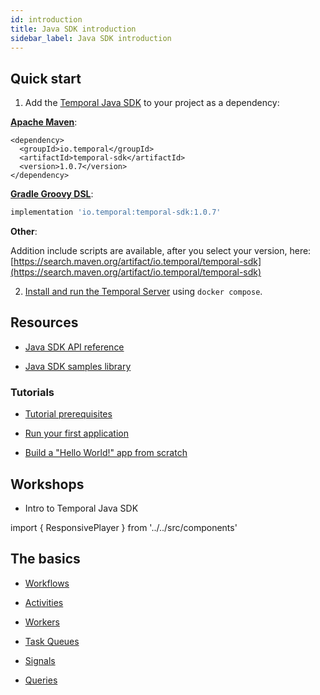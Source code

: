 ```yaml
---
id: introduction
title: Java SDK introduction
sidebar_label: Java SDK introduction
---
```


## Quick start

1. Add the [Temporal Java SDK](https://github.com/temporalio/sdk-java) to your project as a dependency:

**[Apache Maven](https://maven.apache.org/)**:

```maven
<dependency>
  <groupId>io.temporal</groupId>
  <artifactId>temporal-sdk</artifactId>
  <version>1.0.7</version>
</dependency>
```

**[Gradle Groovy DSL](https://gradle.org/)**:

```groovy
implementation 'io.temporal:temporal-sdk:1.0.7'
```

**Other**:

Addition include scripts are available, after you select your version, here: [https://search.maven.org/artifact/io.temporal/temporal-sdk](https://search.maven.org/artifact/io.temporal/temporal-sdk)

2. [Install and run the Temporal Server](/docs/server/quick-install) using `docker compose`.

## Resources

- [Java SDK API reference](https://www.javadoc.io/doc/io.temporal/temporal-sdk/latest/index.html)

- [Java SDK samples library](/docs/samples-library/#java)

### Tutorials

- [Tutorial prerequisites](/docs/java/tutorial-prerequisites)

- [Run your first application](/docs/java/run-your-first-app-tutorial)

- [Build a "Hello World!" app from scratch](/docs/java/hello-world-tutorial)

## Workshops

- Intro to Temporal Java SDK

import { ResponsivePlayer } from '../../src/components'

<ResponsivePlayer url='https://www.youtube.com/watch?v=VoSiIwkvuX0' />

## The basics

- [Workflows](/docs/java/workflows)

- [Activities](/docs/java/activities)

- [Workers](/docs/java/workers)

- [Task Queues](/docs/java/task-queues)

- [Signals](/docs/java/signals)

- [Queries](/docs/java/queries)
